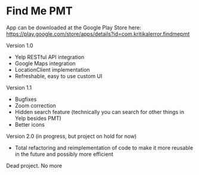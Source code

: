Find Me PMT
=========

App can be downloaded at the Google Play Store here: https://play.google.com/store/apps/details?id=com.kritikalerror.findmepmt


Version 1.0

* Yelp RESTful API integration
* Google Maps integration
* LocationClient implementation
* Refreshable, easy to use custom UI

Version 1.1 

* Bugfixes
* Zoom correction
* Hidden search feature (technically you can search for other things in Yelp besides PMT)
* Better icons

Version 2.0 (in progress, but project on hold for now)
* Total refactoring and reimplementation of code to make it more reusable in the future and possibly more efficient

Dead project. No more
